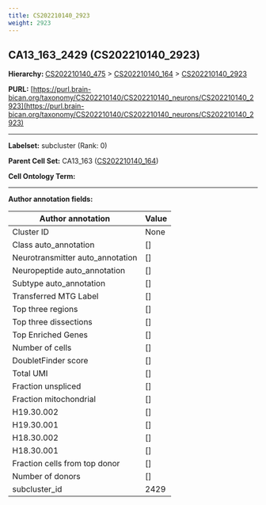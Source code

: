 ```yaml
---
title: CS202210140_2923
weight: 2923
---
```

## CA13_163_2429 (CS202210140_2923)
<b>Hierarchy: </b>
[CS202210140_475](../CS202210140_475) >
[CS202210140_164](../CS202210140_164) >
[CS202210140_2923](../CS202210140_2923)

**PURL:** [https://purl.brain-bican.org/taxonomy/CS202210140/CS202210140_neurons/CS202210140_2923](https://purl.brain-bican.org/taxonomy/CS202210140/CS202210140_neurons/CS202210140_2923)

---


**Labelset:** subcluster (Rank: 0)

**Parent Cell Set:** CA13_163 ([CS202210140_164](../CS202210140_164))



**Cell Ontology Term:** 

[MARKER GENES.]: #


---

[TRANSFERRED ANNOTATIONS.]: #


[AUTHOR ANNOTATION FIELDS.]: #


**Author annotation fields:**

| Author annotation | Value |
|-------------------|-------|
|Cluster ID|None|
|Class auto_annotation|[]|
|Neurotransmitter auto_annotation|[]|
|Neuropeptide auto_annotation|[]|
|Subtype auto_annotation|[]|
|Transferred MTG Label|[]|
|Top three regions|[]|
|Top three dissections|[]|
|Top Enriched Genes|[]|
|Number of cells|[]|
|DoubletFinder score|[]|
|Total UMI|[]|
|Fraction unspliced|[]|
|Fraction mitochondrial|[]|
|H19.30.002|[]|
|H19.30.001|[]|
|H18.30.002|[]|
|H18.30.001|[]|
|Fraction cells from top donor|[]|
|Number of donors|[]|
|subcluster_id|2429|
